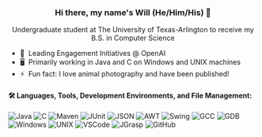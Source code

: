 ### <p align="center"> Hi there, my name's Will (He/Him/His) 👋</p>

<p align="center">
  Undergraduate student at The University of Texas-Arlington to receive my B.S. in Computer Science
</p>

- 🤖 &nbsp;Leading Engagement Initiatives @ OpenAI
- 🖥️ &nbsp;Primarily working in Java and C on Windows and UNIX machines
- ⚡ &nbsp;Fun fact: I love animal photography and have been published!

#### 🛠 Languages, Tools, Development Environments, and File Management:

![Java](https://img.shields.io/badge/Java-black)
![C](https://img.shields.io/badge/C-black?logo=c)
![Maven](https://img.shields.io/badge/Maven-black?logo=apachemaven)
![JUnit](https://img.shields.io/badge/JUnit-black?logo=junit5)
![JSON](https://img.shields.io/badge/JSON-black?logo=json)
![AWT](https://img.shields.io/badge/AWT-black)
![Swing](https://img.shields.io/badge/Swing-black)
![GCC](https://img.shields.io/badge/GCC-black)
![GDB](https://img.shields.io/badge/GDB-black)
![Windows](https://img.shields.io/badge/Windows-black?logo=windows)
![UNIX](https://img.shields.io/badge/UNIX-black)
![VSCode](https://img.shields.io/badge/Visual%20Studio%20Code-black.svg?style=flat-square&logo=visual-studio-code&logoColor=blue)
![JGrasp](https://img.shields.io/badge/JGrasp-black)
![GitHub](https://img.shields.io/badge/GitHub-black?logo=github)
